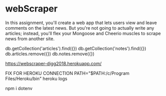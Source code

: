 # webScraper
In this assignment, you'll create a web app that lets users view and leave comments on the latest news. But you're not going to actually write any articles; instead, you'll flex your Mongoose and Cheerio muscles to scrape news from another site.

db.getCollection('articles').find({})
db.getCollection('notes').find({})
db.articles.remove({})
db.notes.remove({})


https://webscraper-digg2018.herokuapp.com/


FIX FOR HEROKU CONNECTION
PATH="$PATH:/c/Program Files/Heroku/bin"
heroku logs

npm i dotenv